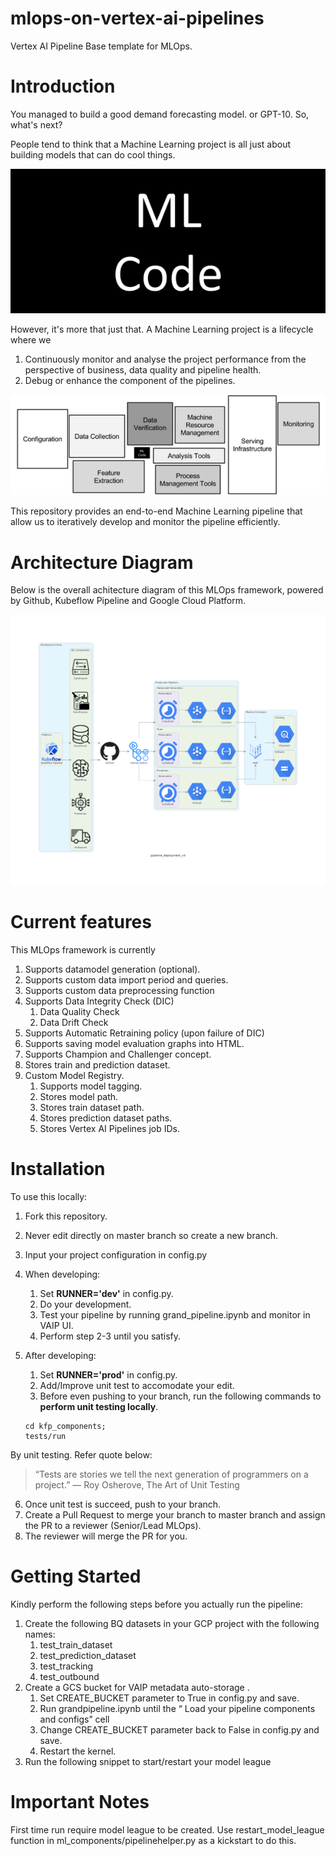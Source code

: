 
# mlops-on-vertex-ai-pipelines

Vertex AI Pipeline Base template for MLOps.

# Introduction

You managed to build a good demand forecasting model. or GPT-10. So, what's next?

People tend to think that a Machine Learning project is all just about building models that can do cool things.

![alt text](https://github.com/aziddddd/mlops-on-vertex-ai-pipelines/blob/f4b2985e547f7adac97a431749b0cc44b38875a8/docs/resources/images/intro_1.png)

However, it's more that just that. A Machine Learning project is a lifecycle where we
1. Continuously monitor and analyse the project performance from the perspective of business, data quality and pipeline health.
2. Debug or enhance the component of the pipelines.

![alt text](https://github.com/aziddddd/mlops-on-vertex-ai-pipelines/blob/f4b2985e547f7adac97a431749b0cc44b38875a8/docs/resources/images/intro_2.png)

This repository provides an end-to-end Machine Learning pipeline that allow us to iteratively develop and monitor the pipeline efficiently.

# Architecture Diagram

Below is the overall achitecture diagram of this MLOps framework, powered by Github, Kubeflow Pipeline and Google Cloud Platform.

![alt text](https://github.com/aziddddd/mlops-on-vertex-ai-pipelines/blob/f4b2985e547f7adac97a431749b0cc44b38875a8/docs/resources/images/pipeline_deployment_v3.png)

# Current features

This MLOps framework is currently

1. Supports datamodel generation (optional).
2. Supports custom data import period and queries.
3. Supports custom data preprocessing function
4. Supports Data Integrity Check (DIC) 
    1. Data Quality Check
    2. Data Drift Check
5. Supports Automatic Retraining policy (upon failure of DIC)
6. Supports saving model evaluation graphs into HTML.
7. Supports Champion and Challenger concept.
8. Stores train and prediction dataset.
9. Custom Model Registry.
    1. Supports model tagging.
    2. Stores model path.
    3. Stores train dataset path.
    4. Stores prediction dataset paths.
    5. Stores Vertex AI Pipelines job IDs.

# Installation

To use this locally:

1. Fork this repository.
2. Never edit directly on master branch so create a new branch.
3. Input your project configuration in config.py
4. When developing:
    1. Set **RUNNER='dev'** in config.py.
    2. Do your development.
    3. Test your pipeline by running grand_pipeline.ipynb and monitor in VAIP UI.
    4. Perform step 2-3 until you satisfy.

5. After developing:
    1. Set **RUNNER='prod'** in config.py.
    2. Add/Improve unit test to accomodate your edit.
    3. Before even pushing to your branch, run the following commands to **perform unit testing locally**.
    ```
    cd kfp_components;
    tests/run
    ```

By unit testing. Refer quote below:
> “Tests are stories we tell the next generation of programmers on a project.”
> ― Roy Osherove, The Art of Unit Testing

6. Once unit test is succeed, push to your branch.
7. Create a Pull Request to merge your branch to master branch and assign the PR to a reviewer (Senior/Lead MLOps).
8. The reviewer will merge the PR for you.

# Getting Started

Kindly perform the following steps before you actually run the pipeline:
1. Create the following BQ datasets in your GCP project with the following names:
    1. test_train_dataset
    2. test_prediction_dataset
    3. test_tracking
    4. test_outbound
2. Create a GCS bucket for VAIP metadata auto-storage .
    1. Set CREATE_BUCKET parameter to True in config.py and save.
    2. Run grandpipeline.ipynb until the “ Load your pipeline components and configs” cell
    3. Change CREATE_BUCKET parameter back to False in config.py and save.
    4. Restart the kernel.
3. Run the following snippet to start/restart your model league

# Important Notes

First time run require model league to be created. Use restart_model_league function in ml_components/pipelinehelper.py as a kickstart to do this.
